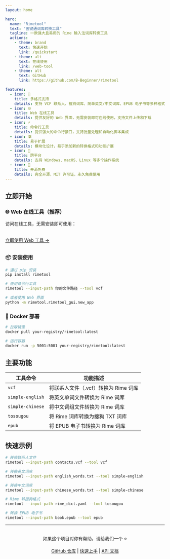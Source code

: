 ```yaml
---
layout: home

hero:
  name: "Rimetool"
  text: "医键通词库转换工具"
  tagline: 一款强大且易用的 Rime 输入法词库转换工具
  actions:
    - theme: brand
      text: 快速开始
      link: /quickstart
    - theme: alt
      text: 在线使用
      link: /web-tool
    - theme: alt
      text: GitHub
      link: https://github.com/B-Beginner/rimetool

features:
  - icon: 🚀
    title: 多格式支持
    details: 支持 VCF 联系人、搜狗词库、简单英文/中文词库、EPUB 电子书等多种格式转换
  - icon: 🌐
    title: Web 在线工具
    details: 提供友好的 Web 界面，无需安装即可在线使用，支持文件上传和下载
  - icon: ⚡
    title: 命令行工具
    details: 提供强大的命令行接口，支持批量处理和自动化脚本集成
  - icon: 🛠️
    title: 易于扩展
    details: 模块化设计，易于添加新的转换格式和功能扩展
  - icon: 📱
    title: 跨平台
    details: 支持 Windows、macOS、Linux 等多个操作系统
  - icon: 🔧
    title: 开源免费
    details: 完全开源，MIT 许可证，永久免费使用
---
```

## 立即开始

### 🌐 Web 在线工具（推荐）

访问在线工具，无需安装即可使用：

<div style="text-align: left; margin: 2rem 0;">
<a href="/quickstart">立即使用 Web 工具 →</a>
</div>

### 📦 安装使用

```bash
# 通过 pip 安装
pip install rimetool

# 使用命令行工具
rimetool --input-path 你的文件路径 --tool vcf

# 或者使用 Web 界面
python -m rimetool.rimetool_gui.new_app
```

### 🔗 Docker 部署

```bash
# 拉取镜像
docker pull your-registry/rimetool:latest

# 运行容器
docker run -p 5001:5001 your-registry/rimetool:latest
```

## 主要功能

| 工具命令           | 功能描述                             |
| ------------------ | ------------------------------------ |
| `vcf`            | 将联系人文件（.vcf）转换为 Rime 词库 |
| `simple-english` | 将英文单词文件转换为 Rime 词库       |
| `simple-chinese` | 将中文词组文件转换为 Rime 词库       |
| `tosougou`       | 将 Rime 词库转换为搜狗 TXT 词库      |
| `epub`           | 将 EPUB 电子书转换为 Rime 词库       |

## 快速示例

```bash
# 转换联系人文件
rimetool --input-path contacts.vcf --tool vcf

# 转换英文词库
rimetool --input-path english_words.txt --tool simple-english

# 转换中文词库
rimetool --input-path chinese_words.txt --tool simple-chinese

# Rime 转搜狗格式
rimetool --input-path rime_dict.yaml --tool tosougou

# 转换 EPUB 电子书
rimetool --input-path book.epub --tool epub
```

---

<div style="text-align: center; margin: 2rem 0;">
  <p>如果这个项目对你有帮助，请给我们一个 ⭐</p>
  <p><a href="https://github.com/B-Beginner/rimetool">GitHub 仓库</a> | <a href="/quickstart">快速上手</a> | <a href="/api">API 文档</a></p>
</div>
